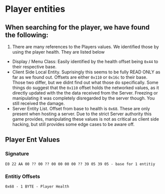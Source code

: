 # Player entities

## When searching for the player, we have found the following:

1. There are many references to the Players values. We identified those by using the player health. They are listed below
  - Display / Menu Class: Easily identified by the health offset being ``0x44`` to their respective base.
  - Client Side Local Entity. Suprisingly this seems to be fully READ ONLY as far as we found out. Offsets are either ``0x110`` or      ``0x16c`` to their base. Those two differ, but we didnt find out what those do specifically. Some things do suggest that the ``0x110`` offset holds the networked values, as it directly updated with the the data received from the Server. Freezing or manipulating it was completely disregarded by the server though. You still received the damage.
  - Server Entity List. Offset from base to health is ``0x68``. These are only present when hosting a server. Due to the strict Server authority this game provides, manipulating these values is not as critical as client side hacking, but still provides some edge cases to be aware off.

## Player Ent Values

### Signature

````
E0 22 AA 00 ?? 00 ?? 00 00 00 00 ?? 39 05 39 05 - base for 1 entitiy
````

### Entitiy Offsets

````
0x68 - 1 BYTE - Player Health

````
